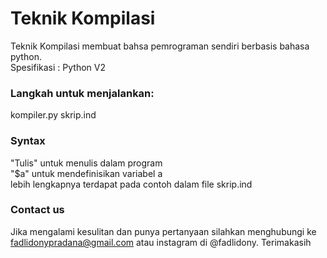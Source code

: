 # Teknik Kompilasi
Teknik Kompilasi membuat bahsa pemrograman sendiri berbasis bahasa python.  
Spesifikasi : Python V2

### Langkah untuk menjalankan:
kompiler.py skrip.ind

### Syntax
"Tulis" untuk menulis dalam program  
"$a" untuk mendefinisikan variabel a  
lebih lengkapnya terdapat pada contoh dalam file skrip.ind

### Contact us
Jika mengalami kesulitan dan punya pertanyaan silahkan menghubungi ke fadlidonypradana@gmail.com atau instagram di @fadlidony.
Terimakasih
